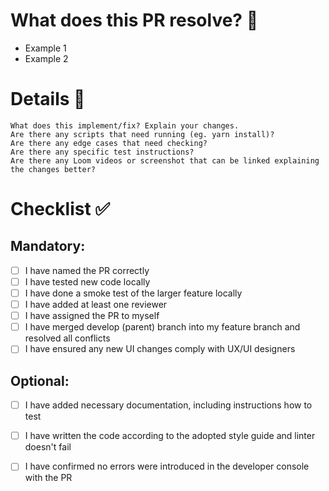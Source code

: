 # What does this PR resolve? 🚀
- Example 1
- Example 2

# Details 📝
```
What does this implement/fix? Explain your changes.
Are there any scripts that need running (eg. yarn install)?
Are there any edge cases that need checking?
Are there any specific test instructions?
Are there any Loom videos or screenshot that can be linked explaining the changes better?
```

# Checklist ✅
## Mandatory:
- [ ] I have named the PR correctly
- [ ] I have tested new code locally
- [ ] I have done a smoke test of the larger feature locally
- [ ] I have added at least one reviewer
- [ ] I have assigned the PR to myself
- [ ] I have merged develop (parent) branch into my feature branch and resolved all conflicts
- [ ] I have ensured any new UI changes comply with UX/UI designers

## Optional:
- [ ] I have added necessary documentation, including instructions how to test
- [ ] I have written the code according to the adopted style guide and linter doesn't fail
- [ ] I have confirmed no errors were introduced in the developer console with the PR



